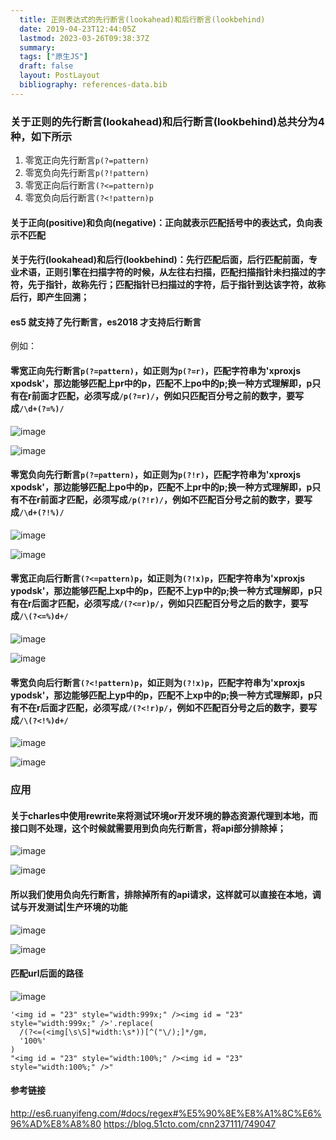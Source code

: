 ```yaml
---
  title: 正则表达式的先行断言(lookahead)和后行断言(lookbehind)
  date: 2019-04-23T12:44:05Z
  lastmod: 2023-03-26T09:38:37Z
  summary: 
  tags: ["原生JS"]
  draft: false
  layout: PostLayout
  bibliography: references-data.bib
---
```


### 关于正则的先行断言(lookahead)和后行断言(lookbehind)总共分为4种，如下所示
1. 零宽正向先行断言`p(?=pattern)`
2. 零宽负向先行断言`p(?!pattern)`
3. 零宽正向后行断言`(?<=pattern)p`
4. 零宽负向后行断言`(?<!pattern)p`

#### 关于正向(positive)和负向(negative)：正向就表示匹配括号中的表达式，负向表示不匹配
#### 关于先行(lookahead)和后行(lookbehind)：先行匹配后面，后行匹配前面，专业术语，正则引擎在扫描字符的时候，从左往右扫描，匹配扫描指针未扫描过的字符，先于指针，故称先行；匹配指针已扫描过的字符，后于指针到达该字符，故称后行，即产生回溯；

#### es5 就支持了先行断言，es2018 才支持后行断言

例如：
#### 零宽正向先行断言`p(?=pattern)`，如正则为`p(?=r)`，匹配字符串为'xproxjs xpodsk'，那边能够匹配上pr中的p，匹配不上po中的p;换一种方式理解即，p只有在r前面才匹配，必须写成`/p(?=r)/`，例如只匹配百分号之前的数字，要写成`/\d+(?=%)/`

![image](https://user-images.githubusercontent.com/20950813/56581791-54ccf300-6608-11e9-92f5-e7a758b054e6.png)

![image](https://user-images.githubusercontent.com/20950813/56627439-5fbf6c00-6678-11e9-93b0-3576f5659dbd.png)


#### 零宽负向先行断言`p(?=pattern)`，如正则为`p(?!r)`，匹配字符串为'xproxjs xpodsk'，那边能够匹配上po中的p，匹配不上pr中的p;换一种方式理解即，p只有不在r前面才匹配，必须写成`/p(?!r)/`，例如不匹配百分号之前的数字，要写成`/\d+(?!%)/`

![image](https://user-images.githubusercontent.com/20950813/56581842-76c67580-6608-11e9-9116-602f32826b22.png)

![image](https://user-images.githubusercontent.com/20950813/56627514-b9c03180-6678-11e9-87f3-d539c8897a04.png)

#### 零宽正向后行断言`(?<=pattern)p`，如正则为`(?!x)p`，匹配字符串为'xproxjs ypodsk'，那边能够匹配上xp中的p，匹配不上yp中的p;换一种方式理解即，p只有在r后面才匹配，必须写成`/(?<=r)p/`，例如只匹配百分号之后的数字，要写成`/\(?<=%)d+/`

![image](https://user-images.githubusercontent.com/20950813/56582591-349e3380-660a-11e9-88f4-4ccefcbed53f.png)

![image](https://user-images.githubusercontent.com/20950813/56627645-4e2a9400-6679-11e9-80a1-6a8f738a4bcb.png)


#### 零宽负向后行断言`(?<!pattern)p`，如正则为`(?!x)p`，匹配字符串为'xproxjs ypodsk'，那边能够匹配上yp中的p，匹配不上xp中的p;换一种方式理解即，p只有不在r后面才匹配，必须写成`/(?<!r)p/`，例如不匹配百分号之后的数字，要写成`/\(?<!%)d+/`

![image](https://user-images.githubusercontent.com/20950813/56582680-62837800-660a-11e9-858f-41d389693d05.png)

![image](https://user-images.githubusercontent.com/20950813/56628378-238e0a80-667c-11e9-9b7a-3f854c6db457.png)


### 应用

#### 关于charles中使用rewrite来将测试环境or开发环境的静态资源代理到本地，而接口则不处理，这个时候就需要用到负向先行断言，将api部分排除掉；

![image](https://user-images.githubusercontent.com/20950813/56582965-108f2200-660b-11e9-8599-665fb108eea4.png)

![image](https://user-images.githubusercontent.com/20950813/56582973-171d9980-660b-11e9-82b6-78fb6c5235cf.png)

#### 所以我们使用负向先行断言，排除掉所有的api请求，这样就可以直接在本地，调试与开发测试|生产环境的功能

![image](https://user-images.githubusercontent.com/20950813/56583179-94490e80-660b-11e9-9915-7c4e9a9cffff.png)

![image](https://user-images.githubusercontent.com/20950813/56583234-b0e54680-660b-11e9-8451-2ae89f912ada.png)

#### 匹配url后面的路径

![image](https://user-images.githubusercontent.com/20950813/56629245-54237380-667f-11e9-8bcd-f3930f224c3e.png)

```
'<img id = "23" style="width:999x;" /><img id = "23" style="width:999x;" />'.replace(
  /(?<=(<img[\s\S]*width:\s*))[^("\/);]*/gm,
  '100%'
)
"<img id = "23" style="width:100%;" /><img id = "23" style="width:100%;" />"
```

#### 参考链接
http://es6.ruanyifeng.com/#docs/regex#%E5%90%8E%E8%A1%8C%E6%96%AD%E8%A8%80
https://blog.51cto.com/cnn237111/749047

